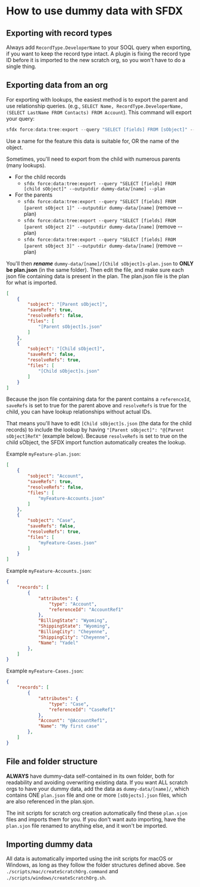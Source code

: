 # How to use dummy data with SFDX

## Exporting with record types
Always add `RecordType.DeveloperName` to your SOQL query when exporting, if you want to keep the record type intact. A plugin is fixing the record type ID before it is imported to the new scratch org, so you won't have to do a single thing.

## Exporting data from an org

For exporting with lookups, the easiest method is to export the parent and use relationship queries. (e.g., `SELECT Name, RecordType.DeveloperName, (SELECT LastName FROM Contacts) FROM Account`). This command will export your query:

```java
sfdx force:data:tree:export --query "SELECT [fields] FROM [sObject]" --outputdir dummy-data/[name] --plan
```

Use a name for the feature this data is suitable for, OR the name of the object.

Sometimes, you'll need to export from the child with numerous parents (many lookups).

* For the child records
	* `sfdx force:data:tree:export --query "SELECT [fields] FROM [child sObject]" --outputdir dummy-data/[name] --plan`
* For the parents
	* `sfdx force:data:tree:export --query "SELECT [fields] FROM [parent sObject 1]" --outputdir dummy-data/[name]` (remove --plan)
	* `sfdx force:data:tree:export --query "SELECT [fields] FROM [parent sObject 2]" --outputdir dummy-data/[name]` (remove --plan)
	* `sfdx force:data:tree:export --query "SELECT [fields] FROM [parent sObject 3]" --outputdir dummy-data/[name]` (remove --plan)

You'll then ***rename*** `dummy-data/[name]/[Child sObject]s-plan.json` to __ONLY be plan.json__ (in the same folder). Then edit the file, and make sure each json file containing data is present in the plan. The plan.json file is the plan for what is imported.


```json
[
	{
		"sobject": "[Parent sObject]",
		"saveRefs": true,
		"resolveRefs": false,
		"files": [
			"[Parent sObject]s.json"
		]
	},
	{
		"sobject": "[Child sObject]",
		"saveRefs": false,
		"resolveRefs": true,
		"files": [
			"[Child sObject]s.json"
		]
	}
]
```

Because the json file containing data for the parent contains a `referenceId`, `saveRefs` is set to true for the parent above and `resolveRefs` is true for the child, you can have lookup relationships without actual IDs.

That means you'll have to edit `[Child sObject]s.json` (the data for the child records) to include the lookup by having `"[Parent sObject]": "@[Parent sObject]RefX"` (example below). Because `resolveRefs` is set to true on the child sObject, the SFDX import function automatically creates the lookup.

Example `myFeature-plan.json`:

```json
[
	{
		"sobject": "Account",
		"saveRefs": true,
		"resolveRefs": false,
		"files": [
			"myFeature-Accounts.json"
		]
	},
	{
		"sobject": "Case",
		"saveRefs": false,
		"resolveRefs": true,
		"files": [
			"myFeature-Cases.json"
		]
	}
]
```

Example `myFeature-Accounts.json`:

```json
{
	"records": [
		{
			"attributes": {
				"type": "Account",
				"referenceId": "AccountRef1"
			},
			"BillingState": "Wyoming",
			"ShippingState": "Wyoming",
			"BillingCity": "Cheyenne",
			"ShippingCity": "Cheyenne",
			"Name": "Yadel"
		},
	]
}
```

Example `myFeature-Cases.json`:

```json
{
	"records": [
		{
			"attributes": {
				"type": "Case",
				"referenceId": "CaseRef1"
			},
			"Account": "@AccountRef1",
			"Name": "My first case"
		},
	]
}
```

## File and folder structure
**ALWAYS** have dummy-data self-contained in its own folder, both for readability and avoiding overwriting existing data. If you want ALL scratch orgs to have your dummy data, add the data as `dummy-data/[name]/`, which contains ONE `plan.json` file and one or more `[sObjects].json` files, which are also referenced in the plan.sjon.

The init scripts for scratch org creation automatically find these `plan.sjon` files and imports them for you. If you don't want auto importing, have the `plan.sjon` file renamed to anything else, and it won't be imported.

## Importing dummy data
All data is automatically imported using the init scripts for macOS or Windows, as long as they follow the folder structures defined above. See `./scripts/mac/createScratchOrg.command` and `./scripts/windows/createScratchOrg.sh`.
